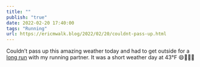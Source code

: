 ```yaml
---
title: ""
publish: "true"
date: 2022-02-20 17:40:00
tags: "Running"
url: https://ericmwalk.blog/2022/02/20/couldnt-pass-up.html
---
```


Couldn’t pass up this amazing weather today and had to get outside for a [long run](http://www.strava.com/activities/6713942250) with my running partner. It was a short weather day at 43°F 😄🏃🏻‍♂️